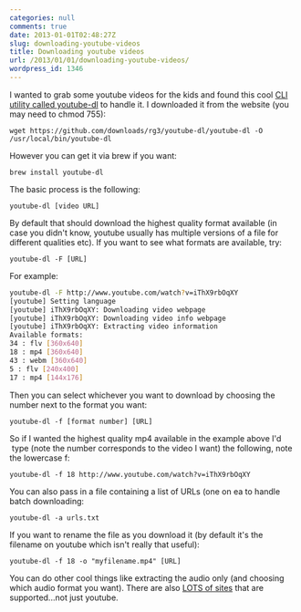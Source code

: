 ```yaml
---
categories: null
comments: true
date: 2013-01-01T02:48:27Z
slug: downloading-youtube-videos
title: Downloading youtube videos
url: /2013/01/01/downloading-youtube-videos/
wordpress_id: 1346
---
```


I wanted to grab some youtube videos for the kids and found this cool [CLI utility called youtube-dl](http://rg3.github.com/youtube-dl/) to handle it. I downloaded it from the website (you may need to chmod 755):
```
wget https://github.com/downloads/rg3/youtube-dl/youtube-dl -O /usr/local/bin/youtube-dl
```

However you can get it via brew if you want:
```
brew install youtube-dl
```

The basic process is the following:
```
youtube-dl [video URL]
```

By default that should download the highest quality format available (in case you didn't know, youtube usually has multiple versions of a file for different qualities etc). If you want to see what formats are available, try:
```
youtube-dl -F [URL]
```

For example:
``` bash
youtube-dl -F http://www.youtube.com/watch?v=iThX9rbOqXY
[youtube] Setting language
[youtube] iThX9rbOqXY: Downloading video webpage
[youtube] iThX9rbOqXY: Downloading video info webpage
[youtube] iThX9rbOqXY: Extracting video information
Available formats:
34 : flv [360x640]
18 : mp4 [360x640]
43 : webm [360x640]
5 : flv [240x400]
17 : mp4 [144x176]
```

Then you can select whichever you want to download by choosing the number next to the format you want:
```
youtube-dl -f [format number] [URL]
```

So if I wanted the highest quality mp4 available in the example above I'd  type (note the number corresponds to the video I want) the following, note the lowercase f:
```
youtube-dl -f 18 http://www.youtube.com/watch?v=iThX9rbOqXY
```

You can also pass in a file containing a list of URLs (one on ea to handle batch downloading:
```
youtube-dl -a urls.txt
```

If you want to rename the file as you download it (by default it's the filename on youtube which isn't really that useful):
```
youtube-dl -f 18 -o "myfilename.mp4" [URL]
```

You can do other cool things like extracting the audio only (and choosing which audio format you want). There are also [LOTS of sites](http://rg3.github.com/youtube-dl/documentation.html#d4) that are supported...not just youtube.
